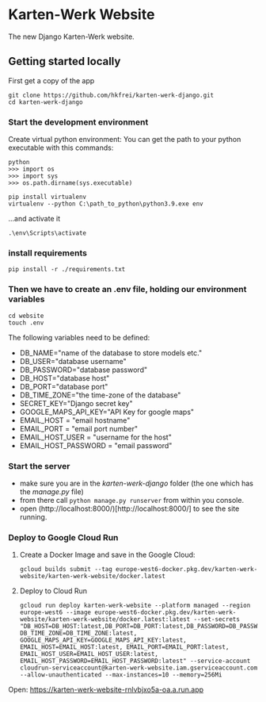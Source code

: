 # Karten-Werk Website

The new Django Karten-Werk website.

## Getting started locally

First get a copy of the app

```
git clone https://github.com/hkfrei/karten-werk-django.git
cd karten-werk-django
```

### Start the development environment

Create virtual python environment:
You can get the path to your python executable with this commands:

```
python
>>> import os
>>> import sys
>>> os.path.dirname(sys.executable)
```

```
pip install virtualenv
virtualenv --python C:\path_to_python\python3.9.exe env
```

...and activate it

```
.\env\Scripts\activate
```

### install requirements

```
pip install -r ./requirements.txt
```

### Then we have to create an .env file, holding our environment variables

```
cd website
touch .env
```

The following variables need to be defined:

- DB_NAME="name of the database to store models etc."
- DB_USER="database username"
- DB_PASSWORD="database password"
- DB_HOST="database host"
- DB_PORT="database port"
- DB_TIME_ZONE="the time-zone of the database"
- SECRET_KEY="Django secret key"
- GOOGLE_MAPS_API_KEY="API Key for google maps"
- EMAIL_HOST = "email hostname"
- EMAIL_PORT = "email port number"
- EMAIL_HOST_USER = "username for the host"
- EMAIL_HOST_PASSWORD = "email password"

### Start the server

- make sure you are in the _karten-werk-django_ folder (the one which has the _manage.py_ file)
- from there call `python manage.py runserver` from within you console.
- open (http://localhost:8000/)[http://localhost:8000/] to see the site running.

### Deploy to Google Cloud Run

1. Create a Docker Image and save in the Google Cloud:

   ```
   gcloud builds submit --tag europe-west6-docker.pkg.dev/karten-werk-website/karten-werk-website/docker.latest
   ```

2. Deploy to Cloud Run
   ```
   gcloud run deploy karten-werk-website --platform managed --region europe-west6 --image europe-west6-docker.pkg.dev/karten-werk-website/karten-werk-website/docker.latest:latest --set-secrets "DB_HOST=DB_HOST:latest,DB_PORT=DB_PORT:latest,DB_PASSWORD=DB_PASSWORD:latest,DB_NAME=DB_NAME:latest,DB_USER=DB_USER:latest,DB_PASSWORD=DB_PASSWORD:latest,SECRET_KEY=SECRET_KEY:latest, DB_TIME_ZONE=DB_TIME_ZONE:latest, GOOGLE_MAPS_API_KEY=GOOGLE_MAPS_API_KEY:latest, EMAIL_HOST=EMAIL_HOST:latest, EMAIL_PORT=EMAIL_PORT:latest, EMAIL_HOST_USER=EMAIL_HOST_USER:latest, EMAIL_HOST_PASSWORD=EMAIL_HOST_PASSWORD:latest" --service-account cloudrun-serviceaccount@karten-werk-website.iam.gserviceaccount.com --allow-unauthenticated --max-instances=10 --memory=256Mi
   ```

Open: https://karten-werk-website-rnlvbjxo5a-oa.a.run.app
